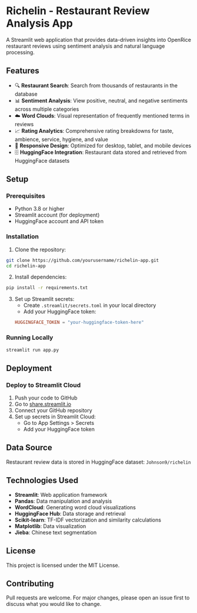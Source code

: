 # Richelin - Restaurant Review Analysis App

A Streamlit web application that provides data-driven insights into OpenRice restaurant reviews using sentiment analysis and natural language processing.

## Features

- 🔍 **Restaurant Search**: Search from thousands of restaurants in the database
- 📊 **Sentiment Analysis**: View positive, neutral, and negative sentiments across multiple categories
- ☁️ **Word Clouds**: Visual representation of frequently mentioned terms in reviews
- 📈 **Rating Analytics**: Comprehensive rating breakdowns for taste, ambience, service, hygiene, and value
- 📱 **Responsive Design**: Optimized for desktop, tablet, and mobile devices
- 🗄️ **HuggingFace Integration**: Restaurant data stored and retrieved from HuggingFace datasets

## Setup

### Prerequisites

- Python 3.8 or higher
- Streamlit account (for deployment)
- HuggingFace account and API token

### Installation

1. Clone the repository:
```bash
git clone https://github.com/yourusername/richelin-app.git
cd richelin-app
```

2. Install dependencies:
```bash
pip install -r requirements.txt
```

3. Set up Streamlit secrets:
   - Create `.streamlit/secrets.toml` in your local directory
   - Add your HuggingFace token:
   ```toml
   HUGGINGFACE_TOKEN = "your-huggingface-token-here"
   ```

### Running Locally

```bash
streamlit run app.py
```

## Deployment

### Deploy to Streamlit Cloud

1. Push your code to GitHub
2. Go to [share.streamlit.io](https://share.streamlit.io)
3. Connect your GitHub repository
4. Set up secrets in Streamlit Cloud:
   - Go to App Settings > Secrets
   - Add your HuggingFace token

## Data Source

Restaurant review data is stored in HuggingFace dataset: `Johnson9/richelin`

## Technologies Used

- **Streamlit**: Web application framework
- **Pandas**: Data manipulation and analysis
- **WordCloud**: Generating word cloud visualizations
- **HuggingFace Hub**: Data storage and retrieval
- **Scikit-learn**: TF-IDF vectorization and similarity calculations
- **Matplotlib**: Data visualization
- **Jieba**: Chinese text segmentation

## License

This project is licensed under the MIT License.

## Contributing

Pull requests are welcome. For major changes, please open an issue first to discuss what you would like to change.